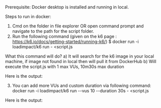 Prerequisite:
Docker desktop is installed and running in local.

Steps to run in docker:
1) Cmd on the folder in file explorer OR open command prompt and navigate to the path for the script folder.
2) Run the following command (given on the k6 page : https://k6.io/docs/getting-started/running-k6/)
$ docker run -i loadimpact/k6 run - <script.js

What this command will do?
a) It will search for the k6 image in your local machine, if image not found in local then will pull it from DockerHub
b) Will execute the script.js with 1 max VUs, 10m30s max duration

Here is the output:


3) You can add more VUs and custom duration via following command:
docker run -i loadimpact/k6 run --vus 10 --duration 30s - <script.js

Here is the output:


